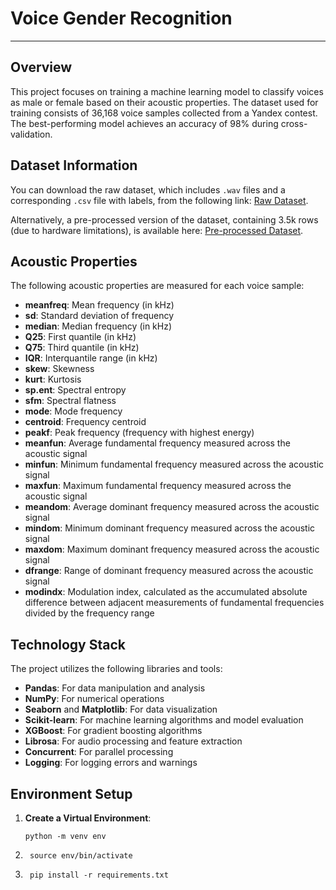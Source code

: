 # Voice Gender Recognition
------------

## Overview

This project focuses on training a machine learning model to classify voices as male or female based on their acoustic properties. The dataset used for training consists of 36,168 voice samples collected from a Yandex contest. The best-performing model achieves an accuracy of 98% during cross-validation.

## Dataset Information

You can download the raw dataset, which includes `.wav` files and a corresponding `.csv` file with labels, from the following link: [Raw Dataset](https://disk.yandex.ru/d/IUUTPJFOfwn_OQ).

Alternatively, a pre-processed version of the dataset, containing 3.5k rows (due to hardware limitations), is available here: [Pre-processed Dataset](https://disk.yandex.ru/d/fDn4QOQxZKpOZg).

## Acoustic Properties

The following acoustic properties are measured for each voice sample:

- **meanfreq**: Mean frequency (in kHz)
- **sd**: Standard deviation of frequency
- **median**: Median frequency (in kHz)
- **Q25**: First quantile (in kHz)
- **Q75**: Third quantile (in kHz)
- **IQR**: Interquantile range (in kHz)
- **skew**: Skewness
- **kurt**: Kurtosis
- **sp.ent**: Spectral entropy
- **sfm**: Spectral flatness
- **mode**: Mode frequency
- **centroid**: Frequency centroid
- **peakf**: Peak frequency (frequency with highest energy)
- **meanfun**: Average fundamental frequency measured across the acoustic signal
- **minfun**: Minimum fundamental frequency measured across the acoustic signal
- **maxfun**: Maximum fundamental frequency measured across the acoustic signal
- **meandom**: Average dominant frequency measured across the acoustic signal
- **mindom**: Minimum dominant frequency measured across the acoustic signal
- **maxdom**: Maximum dominant frequency measured across the acoustic signal
- **dfrange**: Range of dominant frequency measured across the acoustic signal
- **modindx**: Modulation index, calculated as the accumulated absolute difference between adjacent measurements of fundamental frequencies divided by the frequency range


## Technology Stack

The project utilizes the following libraries and tools:

- **Pandas**: For data manipulation and analysis
- **NumPy**: For numerical operations
- **Seaborn** and **Matplotlib**: For data visualization
- **Scikit-learn**: For machine learning algorithms and model evaluation
- **XGBoost**: For gradient boosting algorithms
- **Librosa**: For audio processing and feature extraction
- **Concurrent**: For parallel processing
- **Logging**: For logging errors and warnings

## Environment Setup
1. **Create a Virtual Environment**:
   ```shell
   python -m venv env
   ```
2. ```shell
    source env/bin/activate
    ```
3. ```shell
    pip install -r requirements.txt
    ```